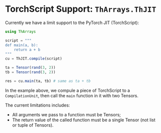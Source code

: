 <!-- # ( -*- mode: markdown; mode: auto-fill -*- ) -->

# TorchScript Support: `ThArrays.ThJIT`

Currently we have a limit support to the PyTorch JIT (TorchScript):

```julia
using ThArrays

script = """
def main(a, b):
    return a + b
"""
cu = ThJIT.compile(script)

ta = Tensor(rand(3, 2))
tb = Tensor(rand(3, 2))

res = cu.main(ta, tb) # same as ta + tb

```

In the example above, we compule a piece of TorchScript to a
`CompilationUnit`, then call the `main` function in it with two
Tensors.

The current limitations includes:

- All arguments we pass to a function must be Tensors;
- The return value of the called function must be a single Tensor (not
  list or tuple of Tensors).

